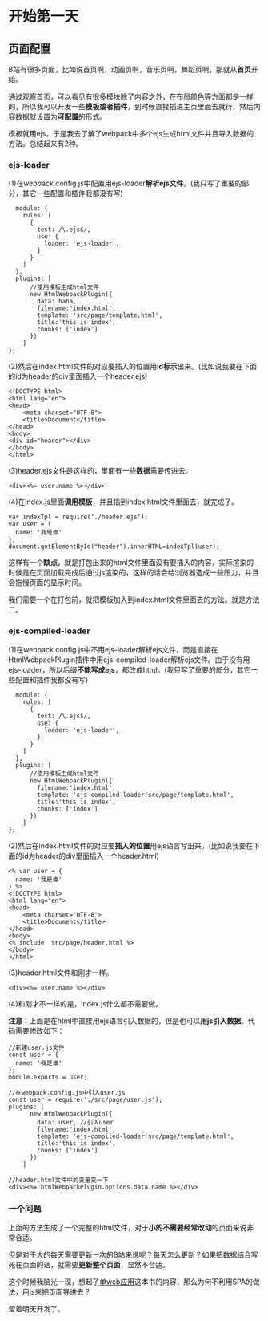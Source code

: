 # 开始第一天

## 页面配置

B站有很多页面，比如说首页啊，动画页啊，音乐页啊，舞蹈页啊，那就从**首页**开始。

通过观察首页，可以看见有很多模块除了内容之外，在布局颜色等方面都是一样的，所以我可以开发一些**模板或者插件**，到时候直接插进主页里面去就行，然后内容数据就设置为**可配置**的形式。

模板就用ejs，于是我去了解了webpack中多个ejs生成html文件并且导入数据的方法。总结起来有2种。

### ejs-loader

(1)在webpack.config.js中配置用ejs-loader**解析ejs文件**。(我只写了重要的部分，其它一些配置和插件我都没有写)

```
  module: {
    rules: [
      {
        test: /\.ejs$/,
        use: {
          loader: 'ejs-loader',
        }
      }
    ]
  },
  plugins: [
      //使用模板生成html文件
      new HtmlWebpackPlugin({
        data: haha,
        filename:'index.html',
        template: 'src/page/template.html',
        title:'this is index',
        chunks: ['index']
      })
    ]
};
```

(2)然后在index.html文件的对应要插入的位置用**id标示**出来。(比如说我要在下面的id为header的div里面插入一个header.ejs)

```
<!DOCTYPE html>
<html lang="en">
<head>
    <meta charset="UTF-8">
    <title>Document</title>
</head>
<body>
<div id="header"></div>
</body>
</html>
```

(3)header.ejs文件是这样的，里面有一些**数据**需要传进去。

```
<div><%= user.name %></div>
```

(4)在index.js里面**调用模板**，并且插到index.html文件里面去，就完成了。

```
var indexTpl = require('./header.ejs');
var user = {
  name: '我是谁'
};
document.getElementById("header").innerHTML=indexTpl(user);
```

这样有一个**缺点**，就是打包出来的html文件里面没有要插入的内容，实际渲染的时候是在页面加载完成后通过js渲染的，这样的话会给浏览器造成一些压力，并且会拖慢页面的显示时间。

我们需要一个在打包前，就把模板加入到index.html文件里面去的方法。就是方法二。

### ejs-compiled-loader

(1)在webpack.config.js中不用ejs-loader解析ejs文件，而是直接在HtmlWebpackPlugin插件中用ejs-compiled-loader解析ejs文件。由于没有用ejs-loader，所以后缀**不能写成ejs**，都改成html。(我只写了重要的部分，其它一些配置和插件我都没有写)

```
  module: {
    rules: [
      {
        test: /\.ejs$/,
        use: {
          loader: 'ejs-loader',
        }
      }
    ]
  },
  plugins: [
      //使用模板生成html文件
      new HtmlWebpackPlugin({
        filename:'index.html',
        template: 'ejs-compiled-loader!src/page/template.html',
        title:'this is index',
        chunks: ['index']
      })
    ]
};
```

(2)然后在index.html文件的对应要**插入的位置**用ejs语言写出来。(比如说我要在下面的id为header的div里面插入一个header.html)

```
<% var user = {
  name: '我是谁'
} %>
<!DOCTYPE html>
<html lang="en">
<head>
    <meta charset="UTF-8">
    <title>Document</title>
</head>
<body>
<% include  src/page/header.html %>
</body>
</html>
```

(3)header.html文件和刚才一样。

```
<div><%= user.name %></div>
```

(4)和刚才不一样的是，index.js什么都不需要做。

**注意**：上面是在html中直接用ejs语言引入数据的，但是也可以**用js引入数据**。代码需要修改如下：

```
//新建user.js文件
const user = {
  name: '我是谁'
};
module.exports = user;

//在webpack.config.js中引入user.js
const user = require('./src/page/user.js');
plugins: [
      new HtmlWebpackPlugin({
        data: user, //引入user
        filename:'index.html',
        template: 'ejs-compiled-loader!src/page/template.html',
        title:'this is index',
        chunks: ['index']
      })
    ]

//header.html文件中的变量变一下
<div><%= htmlWebpackPlugin.options.data.name %></div>
```

### 一个问题

上面的方法生成了一个完整的html文件，对于**小的不需要经常改动**的页面来说非常合适。

但是对于大的每天需要更新一次的B站来说呢？每天怎么更新？如果把数据结合写死在页面的话，就需要**更新整个页面**，显然不合适。

这个时候我脑光一现，想起了[单web应用](https://book.douban.com/subject/25986284/)这本书的内容，那么为何不利用SPA的做法，用js来把页面导进去？

留着明天开发了。
